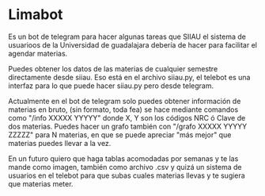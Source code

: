 # Limabot
Es un bot de telegram para hacer algunas tareas que SIIAU el sistema de usuarioos de la Universidad de guadalajara debería de hacer para facilitar el agendar materias.

Puedes obtener los datos de las materias de cualquier semestre directamente desde siiau. Eso está en el archivo siiau.py, el telebot es una interfaz para lo que puede hacer siiau.py pero desde telegram.

Actualmente en el bot de telegram solo puedes obtener información de materias en bruto, (sin formato, toda fea) se hace mediante comandos como "/info XXXXX YYYYY" donde X, Y son los códigos NRC ó Clave de dos materias. Puedes hacer un grafo también con "/grafo XXXXX YYYYY ZZZZZ" para N materias, en que se puede apreciar "más mejor" que materias puedes llevar a la vez.

En un futuro quiero que haga tablas acomodadas por semanas y te las mande como imagen, también como archivo .csv y quizá un sistema de usuarios en el telebot para que subas cuales materias llevas y te sugiera que materias meter.
